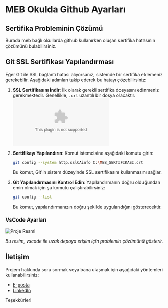 # MEB Okulda Github Ayarları

## Sertifika Probleminin Çözümü

Burada meb bağlı okullarda github kullanırken oluşan sertifika hatasının çözümünü bulabilirsiniz.

## Git SSL Sertifikası Yapılandırması

Eğer Git ile SSL bağlantı hatası alıyorsanız, sistemde bir sertifika eklemeniz gerekebilir. Aşağıdaki adımları takip ederek bu hatayı çözebilirsiniz:

1. **SSL Sertifikasını İndir**: İlk olarak gerekli sertifika dosyasını edinmeniz gerekmektedir. Genellikle, `.crt` uzantılı bir dosya olacaktır.
![MEB Sertifika Dosyası(CRT)](https://github.com/torbalibiltek/okuldagithub/raw/mebsertifika.crt)

3. **Sertifikayı Yapılandırın**:
    Komut istemcisine aşağıdaki komutu girin:

    ```bash
    git config --system http.sslCAinfo C:\MEB_SERTIFIKASI.crt
    ```

    Bu komut, Git'in sistem düzeyinde SSL sertifikasını kullanmasını sağlar.

4. **Git Yapılandırmasını Kontrol Edin**:
    Yapılandırmanın doğru olduğundan emin olmak için şu komutu çalıştırabilirsiniz:

    ```bash
    git config --list
    ```

    Bu komut, yapılandırmanızın doğru şekilde uygulandığını gösterecektir.
### VsCode Ayarları

![Proje Resmi](https://github.com/torbalibiltek/okuldagithub/raw/vscodeayar.png)

*Bu resim, vscode ile uzak depoya erişim için problemin çözümünü gösterir.*

## İletişim

Projem hakkında soru sormak veya bana ulaşmak için aşağıdaki yöntemleri kullanabilirsiniz:

- [E-posta](mailto:email@example.com)
- [LinkedIn](https://www.linkedin.com/in/kullanici)

Teşekkürler!
